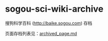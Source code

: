 # sogou-sci-wiki-archive

搜狗科学百科 (http://baike.sogou.com) 存档

页面存档列表见：[archived_page.md](./archived_page.md) 